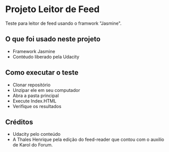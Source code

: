 # Projeto Leitor de Feed

Teste para leitor de feed usando o framwork "Jasmine".

## O que foi usado neste projeto

- Framework Jasmine
- Contéudo liberado pela Udacity

## Como executar o teste

- Clonar repositório
- Unzipar ele em seu computador
- Abra a pasta principal
- Execute Index.HTML
- Verifique os resultados

## Créditos

- Udacity pelo conteúdo
- A Thales Henrique pela edição do feed-reader que contou com o auxilio de Karol do Forum.